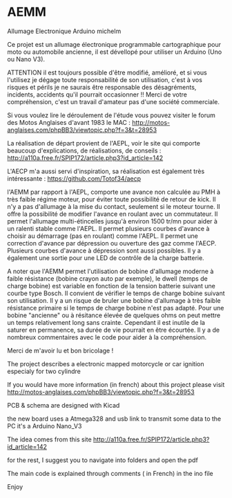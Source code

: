 # AEMM
Allumage Electronique Arduino michelm

Ce projet est un allumage électronique programmable cartographique pour moto ou automobile ancienne, il est dévellopé pour utiliser un Arduino (Uno ou Nano V3).

ATTENTION il est toujours possible d'être modifié, amélioré, et si vous l'utilisez je dégage toute responsabilité de son utilisation, c'est à vos risques et périls je ne saurais être responsable des désagréments, incidents, accidents qu'il pourrait occasionner !!
Merci de votre compréhension, c'est un travail d'amateur pas d'une société commerciale.


Si vous voulez lire le déroulement de l'étude vous pouvez visiter le forum des Motos Anglaises d'avant 1983 le MAC :
http://motos-anglaises.com/phpBB3/viewtopic.php?f=3&t=28953

La réalisation de départ provient de l'AEPL, voir le site qui comporte beaucoup d'explications, de réalisations, de conseils :
http://a110a.free.fr/SPIP172/article.php3?id_article=142

L'AECP m'a aussi servi d'inspiration, sa réalisation est également très intéressante :
https://github.com/Totof34/aecp

l'AEMM par rapport à l'AEPL, comporte une avance non calculée au PMH à très faible régime moteur, pour éviter toute possibilité de retour de kick.
Il n'y a pas d'allumage à la mise du contact, seulement si le moteur tourne.
Il offre la possibilité de modifier l'avance en roulant avec un commutateur.
Il permet l'allumage multi-étincelles jusqu'à environ 1500 tr/mn pour aider à un ralenti stable comme l'AEPL.
Il permet plusieurs courbes d'avance à choisir au démarrage (pas en roulant) comme l'AEPL.
Il permet une correction d'avance par dépression ou ouverture des gaz comme l'AECP.
Plusieurs courbes d'avance à dépression sont aussi possibles.
Il y a également une sortie pour une LED de contrôle de la charge batterie.

A noter que l'AEMM permet l'utilisation de bobine d'allumage moderne à faible résistance (bobine crayon auto par exemple), le dwell (temps de charge bobine) est variable en fonction de la tension batterie suivant une courbe type Bosch. 
Il convient de vérifier le temps de charge bobine suivant son utilisation. Il y a un risque de bruler une bobine d'allumage à très faible résistance primaire si le temps de charge bobine n'est pas adapté.
Pour une bobine "ancienne" ou à résitance élevée de quelques ohms on peut mettre un temps relativement long sans crainte. Cependant il est inutile de la saturer en permanence, sa durée de vie pourrait en être écourtée.
Il y a de nombreux commentaires avec le code pour aider à la compréhension.

Merci de m'avoir lu et bon bricolage !


The project describes a electronic mapped motorcycle or car ignition
especialy for two cylindre

If you would have more information (in french) about this project please visit 
http://motos-anglaises.com/phpBB3/viewtopic.php?f=3&t=28953


PCB & schema are designed with Kicad

the new board uses a Atmega328 and usb link to transmit some data to the PC
it's a Arduino Nano_V3

The idea comes from this site
http://a110a.free.fr/SPIP172/article.php3?id_article=142


for the rest, I suggest you to navigate into folders and open the pdf

The main code is explained through comments ( in French) in the ino file


Enjoy
